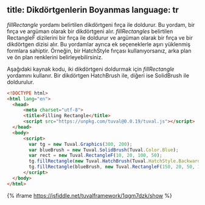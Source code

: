 title: Dikdörtgenlerin Boyanmas
language: tr
---
*fillRectangle* yordamı belirtilen dikdörtgeni fırça ile doldurur. Bu yordam, bir fırça ve argüman olarak bir dikdörtgeni alır. *fillRectangles* belirtilen RectangleF dizilerini bir fırça ile doldurur ve argüman olarak bir fırça ve bir dikdörtgen dizisi alır. Bu yordamlar ayrıca ek seçeneklerle aşırı yüklenmiş formlara sahiptir. Örneğin, bir HatchStyle fırçası kullanıyorsanız, arka plan ve ön plan renklerini belirleyebilirsiniz.

Aşağıdaki kaynak kodu, iki dikdörtgeni doldurmak için *fillRectangle* yordamını kullanır. Bir dikdörtgen HatchBrush ile, diğeri ise SolidBrush ile doldurulur.
```html
<!DOCTYPE html>
<html lang="en">
  <head>
      <meta charset="utf-8">
      <title>Filling Rectangle</title>
      <script src="https://unpkg.com/tuval@0.0.19/tuval.js"></script>
  </head>
  <body>
      <script>
        var tg = new Tuval.Graphics(300, 200);
        var blueBrush = new Tuval.SolidBrush(Tuval.Color.Blue);
        var rect = new Tuval.RectangleF(10, 20, 100, 50);
        tg.fillRectangle(new Tuval.HatchBrush(Tuval.HatchStyle.BackwardDiagonal, Tuval.Color.Yellow, Tuval.Color.Black), rect);
        tg.fillRectangle(blueBrush, new Tuval.RectangleF(150, 20, 50, 100));
      </script>
  </body>
</html>
```
{% iframe https://jsfiddle.net/tuvalframework/1qgm7dzk/show %}